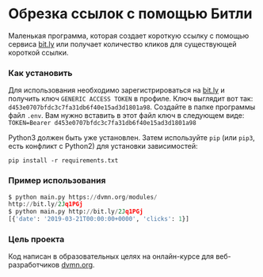 # Обрезка ссылок с помощью Битли

Маленькая программа, которая создает короткую ссылку с помощью сервиса [bit.ly](bitly.com) или получает количество кликов для существующей короткой ссылки. 

### Как установить

Для использования необходимо зарегистрироваться на [bit.ly](bitly.com) и получить ключ `GENERIC ACCESS TOKEN` в профиле. Ключ выглядит вот так: `d453e0707bfdc3c7fa31db6f40e15ad3d1801a98`. Создайте в папке программы файл `.env`. Вам нужно вставить в этот файл ключ в следующем виде: `TOKEN=Bearer d453e0707bfdc3c7fa31db6f40e15ad3d1801a98`

Python3 должен быть уже установлен. 
Затем используйте `pip` (или `pip3`, есть конфликт с Python2) для установки зависимостей:
```
pip install -r requirements.txt
```

### Пример использования

```python
$ python main.py https://dvmn.org/modules/
http://bit.ly/2Jq1PGj
$ python main.py http://bit.ly/2Jq1PGj
[{'date': '2019-03-21T00:00:00+0000', 'clicks': 1}]
```

### Цель проекта

Код написан в образовательных целях на онлайн-курсе для веб-разработчиков [dvmn.org](https://dvmn.org/).